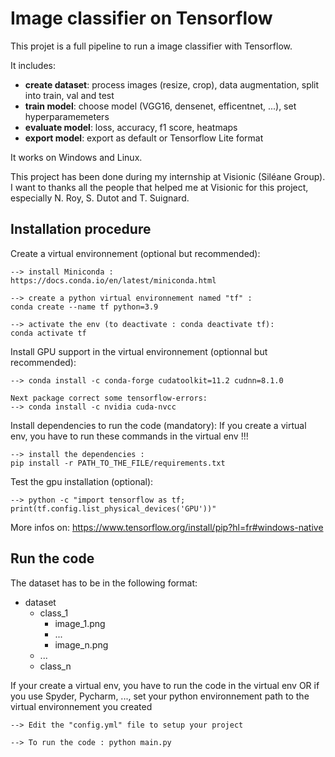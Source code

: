 # Image classifier on Tensorflow
This projet is a full pipeline to run a image classifier with Tensorflow.

It includes:
- **create dataset**: process images (resize, crop), data augmentation, split into train, val and test
- **train model**: choose model (VGG16, densenet, efficentnet, ...), set hyperparamemeters
- **evaluate model**: loss, accuracy, f1 score, heatmaps
- **export model**: export as default or Tensorflow Lite format

It works on Windows and Linux.

This project has been done during my internship at Visionic (Siléane Group).
I want to thanks all the people that helped me at Visionic for this project, especially N. Roy, S. Dutot and T. Suignard.

## Installation procedure
Create a virtual environnement (optional but recommended):

	--> install Miniconda :
	https://docs.conda.io/en/latest/miniconda.html
	
	--> create a python virtual environnement named "tf" :
	conda create --name tf python=3.9
	
	--> activate the env (to deactivate : conda deactivate tf):
	conda activate tf    


Install GPU support in the virtual environnement (optionnal but recommended):

	--> conda install -c conda-forge cudatoolkit=11.2 cudnn=8.1.0
	
	Next package correct some tensorflow-errors:
	--> conda install -c nvidia cuda-nvcc

Install dependencies to run the code (mandatory):
If you create a virtual env, you have to run these commands in the virtual env !!!

	--> install the dependencies :
	pip install -r PATH_TO_THE_FILE/requirements.txt
	
	
Test the gpu installation (optional):
	
	--> python -c "import tensorflow as tf; print(tf.config.list_physical_devices('GPU'))"

More infos on: https://www.tensorflow.org/install/pip?hl=fr#windows-native

## Run the code
The dataset has to be in the following format:
- dataset
	- class_1
 		- image_1.png
 		- ...
   		- image_n.png		
  	- ...
	- class_n
  
If your create a virtual env, you have to run the code in the virtual env 
OR if you use Spyder, Pycharm, ..., set your python environnement path to the virtual environnement you created

	--> Edit the "config.yml" file to setup your project

	--> To run the code : python main.py
	
